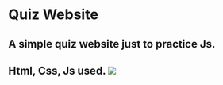 # Quiz Website 

<h2> A simple quiz website just to practice Js.

<h2> Html, Css, Js used.

<img src="gif.gif">



